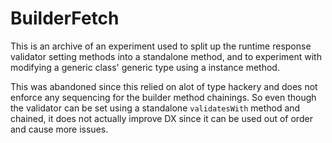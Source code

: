 # BuilderFetch
This is an archive of an experiment used to split up the runtime response validator setting methods into a standalone method, and to experiment with modifying a generic class' generic type using a instance method.

This was abandoned since this relied on alot of type hackery and does not enforce any sequencing for the builder method chainings. So even though the validator can be set using a standalone `validatesWith` method and chained, it does not actually improve DX since it can be used out of order and cause more issues.